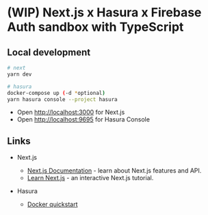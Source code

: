 # (WIP) Next.js x Hasura x Firebase Auth sandbox with TypeScript

## Local development

```bash
# next
yarn dev

# hasura
docker-compose up (-d *optional)
yarn hasura console --project hasura
```

- Open [http://localhost:3000](http://localhost:3000) for Next.js
- Open [http://localhost:9695](http://localhost:3000) for Hasura Console

## Links

- Next.js

  - [Next.js Documentation](https://nextjs.org/docs) - learn about Next.js features and API.
  - [Learn Next.js](https://nextjs.org/learn) - an interactive Next.js tutorial.

- Hasura
  - [Docker quickstart](https://hasura.io/docs/1.0/graphql/core/getting-started/docker-simple.html)
